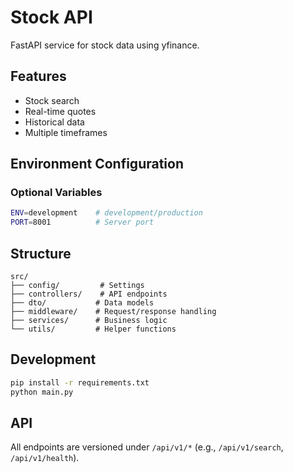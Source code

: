 # Stock API

FastAPI service for stock data using yfinance.

## Features

- Stock search
- Real-time quotes
- Historical data
- Multiple timeframes

## Environment Configuration

### Optional Variables

```bash
ENV=development    # development/production
PORT=8001          # Server port
```

## Structure

```
src/
├── config/         # Settings
├── controllers/    # API endpoints
├── dto/           # Data models
├── middleware/    # Request/response handling
├── services/      # Business logic
└── utils/         # Helper functions
```

## Development

```bash
pip install -r requirements.txt
python main.py
```

## API

All endpoints are versioned under `/api/v1/*` (e.g., `/api/v1/search`, `/api/v1/health`).
